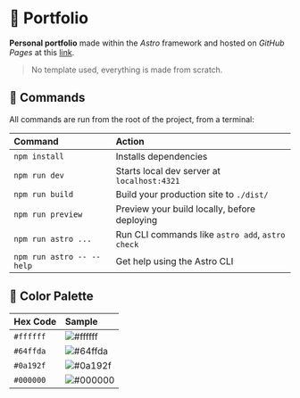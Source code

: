 # 🚀 Portfolio

**Personal portfolio** made within the *Astro* framework and hosted on *GitHub Pages* at this [link](https://romainpierre7.github.io/Portfolio/).

> No template used, everything is made from scratch.

## 🧞 Commands

All commands are run from the root of the project, from a terminal:

| Command                   | Action                                           |
| :------------------------ | :----------------------------------------------- |
| `npm install`             | Installs dependencies                            |
| `npm run dev`             | Starts local dev server at `localhost:4321`      |
| `npm run build`           | Build your production site to `./dist/`          |
| `npm run preview`         | Preview your build locally, before deploying     |
| `npm run astro ...`       | Run CLI commands like `astro add`, `astro check` |
| `npm run astro -- --help` | Get help using the Astro CLI                     |

## 🎨 Color Palette
| Hex Code | Sample |
| :------- | :----- |
| `#ffffff` | ![#ffffff](https://via.placeholder.com/15/ffffff/000000?text=+) |
| `#64ffda` | ![#64ffda](https://via.placeholder.com/15/64ffda/000000?text=+) |
| `#0a192f` | ![#0a192f](https://via.placeholder.com/15/0a192f/000000?text=+) |
| `#000000` | ![#000000](https://via.placeholder.com/15/000000/000000?text=+) |